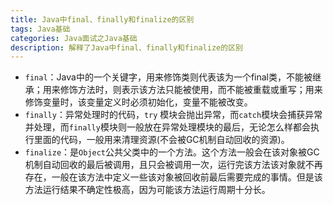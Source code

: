 ```yaml
---
title: Java中final、finally和finalize的区别
tags: Java基础
categories: Java面试之Java基础
description: 解释了Java中final、finally和finalize的区别
---
```


- `final`：Java中的一个关键字，用来修饰类则代表该为一个final类，不能被继承；用来修饰方法时，则表示该方法只能被使用，而不能被重载或重写；用来修饰变量时，该变量定义时必须初始化，变量不能被改变。
- `finally`：异常处理时的代码，`try` 模块会抛出异常，而`catch`模块会捕获异常并处理，而`finally`模块则一般放在异常处理模块的最后，无论怎么样都会执行里面的代码，一般用来清理资源(不会被GC机制自动回收的资源)。
- `finalize`：是`Object`公共父类中的一个方法。这个方法一般会在该对象被GC机制自动回收的最后被调用，且只会被调用一次，运行完该方法该对象就不再存在，一般在该方法中定义一些该对象被回收前最后需要完成的事情。但是该方法运行结果不确定性极高，因为可能该方法运行周期十分长。